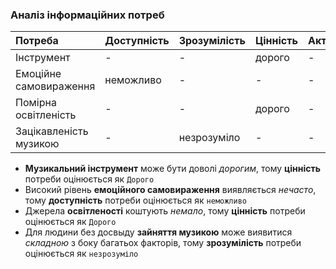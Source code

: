 ### Аналіз інформаційних потреб
|Потреба|Доступність|Зрозумілість|Цінність|Актуальність|
|:-     |:-         |:-          |:-      |:-          |
|Інструмент|-|-|дорого|-|
|Емоційне самовираження|неможливо|-|-|-|
|Помірна освітленість|-|-|дорого|-|
|Зацікавленість музикою|-|незрозуміло|-|-|
- **Музикальний інструмент** може бути доволі *дорогим*, тому **цінність** потреби оцінюється як ```Дорого```
- Високий рівень **емоційного самовираження** виявляється *нечасто*, тому **доступність** потреби оцінюється як ```неможливо```
- Джерела **освітленості** коштують *немало*, тому **цінність** потреби оцінюється як ```Дорого```
- Для людини без досвыду **зайняття музикою** може виявитися *складною* з боку багатьох факторів, тому **зрозумілість** потреби оцінюється як ```незрозуміло```
